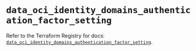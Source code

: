 # `data_oci_identity_domains_authentication_factor_setting`

Refer to the Terraform Registry for docs: [`data_oci_identity_domains_authentication_factor_setting`](https://registry.terraform.io/providers/oracle/oci/7.19.0/docs/data-sources/identity_domains_authentication_factor_setting).
